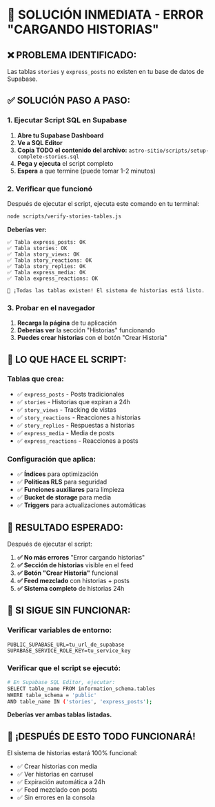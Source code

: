 # 🚨 SOLUCIÓN INMEDIATA - ERROR "CARGANDO HISTORIAS"

## ❌ **PROBLEMA IDENTIFICADO:**
Las tablas `stories` y `express_posts` no existen en tu base de datos de Supabase.

## ✅ **SOLUCIÓN PASO A PASO:**

### **1. Ejecutar Script SQL en Supabase**

1. **Abre tu Supabase Dashboard**
2. **Ve a SQL Editor**
3. **Copia TODO el contenido del archivo:** `astro-sitio/scripts/setup-complete-stories.sql`
4. **Pega y ejecuta** el script completo
5. **Espera** a que termine (puede tomar 1-2 minutos)

### **2. Verificar que funcionó**

Después de ejecutar el script, ejecuta este comando en tu terminal:

```bash
node scripts/verify-stories-tables.js
```

**Deberías ver:**
```
✅ Tabla express_posts: OK
✅ Tabla stories: OK
✅ Tabla story_views: OK
✅ Tabla story_reactions: OK
✅ Tabla story_replies: OK
✅ Tabla express_media: OK
✅ Tabla express_reactions: OK

🎉 ¡Todas las tablas existen! El sistema de historias está listo.
```

### **3. Probar en el navegador**

1. **Recarga la página** de tu aplicación
2. **Deberías ver** la sección "Historias" funcionando
3. **Puedes crear historias** con el botón "Crear Historia"

## 🔧 **LO QUE HACE EL SCRIPT:**

### **Tablas que crea:**
- ✅ `express_posts` - Posts tradicionales
- ✅ `stories` - Historias que expiran a 24h
- ✅ `story_views` - Tracking de vistas
- ✅ `story_reactions` - Reacciones a historias
- ✅ `story_replies` - Respuestas a historias
- ✅ `express_media` - Media de posts
- ✅ `express_reactions` - Reacciones a posts

### **Configuración que aplica:**
- ✅ **Índices** para optimización
- ✅ **Políticas RLS** para seguridad
- ✅ **Funciones auxiliares** para limpieza
- ✅ **Bucket de storage** para media
- ✅ **Triggers** para actualizaciones automáticas

## 🎯 **RESULTADO ESPERADO:**

Después de ejecutar el script:

1. **✅ No más errores** "Error cargando historias"
2. **✅ Sección de historias** visible en el feed
3. **✅ Botón "Crear Historia"** funcional
4. **✅ Feed mezclado** con historias + posts
5. **✅ Sistema completo** de historias 24h

## 🚨 **SI SIGUE SIN FUNCIONAR:**

### **Verificar variables de entorno:**
```env
PUBLIC_SUPABASE_URL=tu_url_de_supabase
SUPABASE_SERVICE_ROLE_KEY=tu_service_key
```

### **Verificar que el script se ejecutó:**
```bash
# En Supabase SQL Editor, ejecutar:
SELECT table_name FROM information_schema.tables 
WHERE table_schema = 'public' 
AND table_name IN ('stories', 'express_posts');
```

**Deberías ver ambas tablas listadas.**

## 🎉 **¡DESPUÉS DE ESTO TODO FUNCIONARÁ!**

El sistema de historias estará 100% funcional:
- ✅ Crear historias con media
- ✅ Ver historias en carrusel
- ✅ Expiración automática a 24h
- ✅ Feed mezclado con posts
- ✅ Sin errores en la consola



